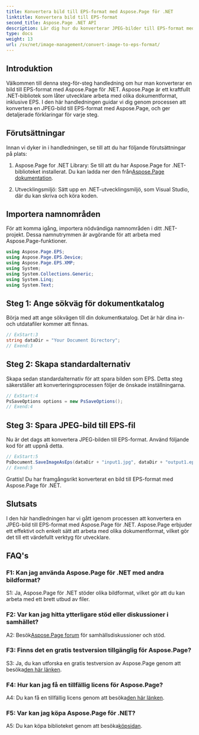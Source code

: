 ```yaml
---
title: Konvertera bild till EPS-format med Aspose.Page för .NET
linktitle: Konvertera bild till EPS-format
second_title: Aspose.Page .NET API
description: Lär dig hur du konverterar JPEG-bilder till EPS-format med Aspose.Page för .NET. En omfattande guide med steg-för-steg-instruktioner.
type: docs
weight: 13
url: /sv/net/image-management/convert-image-to-eps-format/
---
```

## Introduktion

Välkommen till denna steg-för-steg handledning om hur man konverterar en bild till EPS-format med Aspose.Page för .NET. Aspose.Page är ett kraftfullt .NET-bibliotek som låter utvecklare arbeta med olika dokumentformat, inklusive EPS. I den här handledningen guidar vi dig genom processen att konvertera en JPEG-bild till EPS-format med Aspose.Page, och ger detaljerade förklaringar för varje steg.

## Förutsättningar

Innan vi dyker in i handledningen, se till att du har följande förutsättningar på plats:

1.  Aspose.Page for .NET Library: Se till att du har Aspose.Page for .NET-biblioteket installerat. Du kan ladda ner den från[Aspose.Page dokumentation](https://reference.aspose.com/page/net/).

2. Utvecklingsmiljö: Sätt upp en .NET-utvecklingsmiljö, som Visual Studio, där du kan skriva och köra koden.

## Importera namnområden

För att komma igång, importera nödvändiga namnområden i ditt .NET-projekt. Dessa namnutrymmen är avgörande för att arbeta med Aspose.Page-funktioner.

```csharp
using Aspose.Page.EPS;
using Aspose.Page.EPS.Device;
using Aspose.Page.EPS.XMP;
using System;
using System.Collections.Generic;
using System.Linq;
using System.Text;
```

## Steg 1: Ange sökväg för dokumentkatalog

Börja med att ange sökvägen till din dokumentkatalog. Det är här dina in- och utdatafiler kommer att finnas.

```csharp
// ExStart:3
string dataDir = "Your Document Directory";
// Exend:3
```

## Steg 2: Skapa standardalternativ

Skapa sedan standardalternativ för att spara bilden som EPS. Detta steg säkerställer att konverteringsprocessen följer de önskade inställningarna.

```csharp
// ExStart:4
PsSaveOptions options = new PsSaveOptions();
// Exend:4
```

## Steg 3: Spara JPEG-bild till EPS-fil

Nu är det dags att konvertera JPEG-bilden till EPS-format. Använd följande kod för att uppnå detta.

```csharp
// ExStart:5
PsDocument.SaveImageAsEps(dataDir + "input1.jpg", dataDir + "output1.eps", options);
// Exend:5
```

Grattis! Du har framgångsrikt konverterat en bild till EPS-format med Aspose.Page för .NET.

## Slutsats

I den här handledningen har vi gått igenom processen att konvertera en JPEG-bild till EPS-format med Aspose.Page för .NET. Aspose.Page erbjuder ett effektivt och enkelt sätt att arbeta med olika dokumentformat, vilket gör det till ett värdefullt verktyg för utvecklare.

## FAQ's

### F1: Kan jag använda Aspose.Page för .NET med andra bildformat?

S1: Ja, Aspose.Page för .NET stöder olika bildformat, vilket gör att du kan arbeta med ett brett utbud av filer.

### F2: Var kan jag hitta ytterligare stöd eller diskussioner i samhället?

 A2: Besök[Aspose.Page forum](https://forum.aspose.com/c/page/39) för samhällsdiskussioner och stöd.

### F3: Finns det en gratis testversion tillgänglig för Aspose.Page?

 S3: Ja, du kan utforska en gratis testversion av Aspose.Page genom att besöka[den här länken](https://releases.aspose.com/).

### F4: Hur kan jag få en tillfällig licens för Aspose.Page?

 A4: Du kan få en tillfällig licens genom att besöka[den här länken](https://purchase.aspose.com/temporary-license/).

### F5: Var kan jag köpa Aspose.Page för .NET?

A5: Du kan köpa biblioteket genom att besöka[köpsidan](https://purchase.aspose.com/buy).